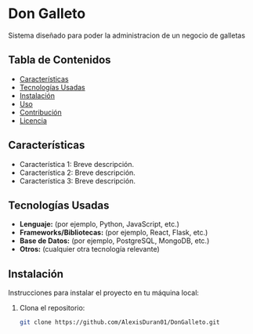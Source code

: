 # Don Galleto

Sistema diseñado para poder la administracion de un negocio de galletas

## Tabla de Contenidos

- [Características](#características)
- [Tecnologías Usadas](#tecnologías-usadas)
- [Instalación](#instalación)
- [Uso](#uso)
- [Contribución](#contribución)
- [Licencia](#licencia)

## Características

- Característica 1: Breve descripción.
- Característica 2: Breve descripción.
- Característica 3: Breve descripción.

## Tecnologías Usadas

- **Lenguaje:** (por ejemplo, Python, JavaScript, etc.)
- **Frameworks/Bibliotecas:** (por ejemplo, React, Flask, etc.)
- **Base de Datos:** (por ejemplo, PostgreSQL, MongoDB, etc.)
- **Otros:** (cualquier otra tecnología relevante)

## Instalación

Instrucciones para instalar el proyecto en tu máquina local:

1. Clona el repositorio:
   ```bash
   git clone https://github.com/AlexisDuran01/DonGalleto.git